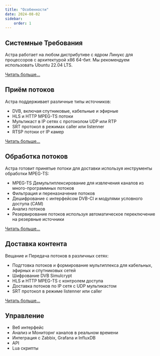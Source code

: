 ```yaml
---
title: "Особенности"
date: 2024-08-02
sidebar:
    order: 1
---
```


## Системные Требования

Астра работает на любом дистрибутиве с ядром Линукс для процессоров с архитектурой x86 64-бит. Мы рекомендуем использовать Ubuntu 22.04 LTS.

[Читать больше...](requirements)

## Приём потоков

Астра поддерживает различные типы источников:

- DVB, включая спутниковые, кабельные и эфирные
- HLS и HTTP MPEG-TS потоки
- Мультикаст в IP сетях с протоколом UDP или RTP
- SRT протокол в режимах caller или listenner
- RTSP потоки от IP камер

[Читать больше...](/astra/receiving)

## Обработка потоков

Астра готовит принятые потоки для доставки используя инструменты обработки MPEG-TS:

- MPEG-TS Демультиплексирование для извлечения каналов из много-программных потоков
- Фильтрация и переназначение потоков
- Дешифрование с интерфейсом DVB-CI и модулями условного доступа (CAM)
- Анализ потоков
- Резервирование потоков используя автоматическое переключение на резервные источники

[Читать больше...](/astra/processing)

## Доставка контента

Вещание и Передача потоков в различных сетях:

- Подгтовка потоков и формирование мультиплекса для кабельных, эфирных и спутниковых сетей
- Шифрование DVB Simulcrypt
- HLS и HTTP MPEG-TS с контролем доступа
- Доставка потоков по IP сетя с UDP мультикастом
- SRT протокол в режиме listenner или caller

[Читать больше...](/astra/delivery)

## Управление

- Веб интерфейс
- Анализ и Мониторнг каналов в реальном времени
- Интеграция с Zabbix, Grafana и InfluxDB
- API
- Lua скрипты
